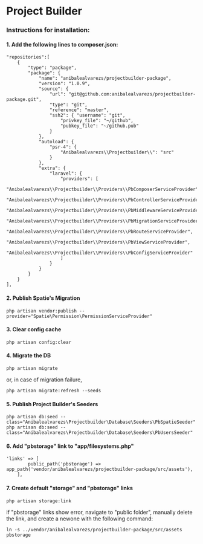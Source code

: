 # Project Builder

### Instructions for installation:

#### 1. Add the following lines to composer.json:
```
"repositories":[
    {
        "type": "package",
        "package": {
            "name": "anibalealvarezs/projectbuilder-package",
            "version": "1.0.9",
            "source": {
                "url": "git@github.com:anibalealvarezs/projectbuilder-package.git",
                "type": "git",
                "reference": "master",
                "ssh2": { "username": "git",
                    "privkey_file": "~/github",
                    "pubkey_file": "~/github.pub"
                }
            },
            "autoload": {
                "psr-4": {
                    "Anibalealvarezs\\Projectbuilder\\": "src"
                }
            },
            "extra": {
                "laravel": {
                    "providers": [
                        "Anibalealvarezs\\Projectbuilder\\Providers\\PbComposerServiceProvider",
                        "Anibalealvarezs\\Projectbuilder\\Providers\\PbControllerServiceProvider",
                        "Anibalealvarezs\\Projectbuilder\\Providers\\PbMiddlewareServiceProvider",
                        "Anibalealvarezs\\Projectbuilder\\Providers\\PbMigrationServiceProvider",
                        "Anibalealvarezs\\Projectbuilder\\Providers\\PbRouteServiceProvider",
                        "Anibalealvarezs\\Projectbuilder\\Providers\\PbViewServiceProvider",
                        "Anibalealvarezs\\Projectbuilder\\Providers\\PbConfigServiceProvider"
                    ]
                }
            }
        }
    }
],
```

#### 2. Publish Spatie's Migration
```
php artisan vendor:publish --provider="Spatie\Permission\PermissionServiceProvider"
```

#### 3. Clear config cache
```
php artisan config:clear
```

#### 4. Migrate the DB
```
php artisan migrate
```
or, in case of migration failure,
```
php artisan migrate:refresh --seeds
```

#### 5. Publish Project Builder's Seeders
```
php artisan db:seed --class="Anibalealvarezs\Projectbuilder\Database\Seeders\PbSpatieSeeder"
php artisan db:seed --class="Anibalealvarezs\Projectbuilder\Database\Seeders\PbUsersSeeder"
```

#### 6. Add "pbstorage" link to "app/filesystems.php"
```
'links' => [
        public_path('pbstorage') => app_path('vendor/anibalealvarezs/projectbuilder-package/src/assets'),
    ],
```

#### 7. Create default "storage" and "pbstorage" links
```
php artisan storage:link
```
if "pbstorage" links show error, navigate to "public folder", manually delete the link, and create a newone with the following command:
```
ln -s ../vendor/anibalealvarezs/projectbuilder-package/src/assets pbstorage
```